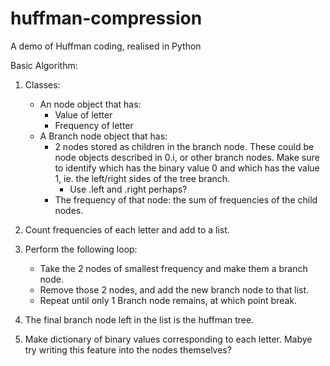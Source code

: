 # huffman-compression
A demo of Huffman coding, realised in Python

Basic Algorithm:
1. Classes:
    - An node object that has:
      - Value of letter
      - Frequency of letter
    - A Branch node object that has:
      - 2 nodes stored as children in the branch node. These could be node objects described in 0.i, or other branch nodes.
        Make sure to identify which has the binary value 0 and which has the value 1, ie. the left/right sides of the tree branch.
          - Use .left and .right perhaps? 
      - The frequency of that node: the sum of frequencies of the child nodes. 
    
2. Count frequencies of each letter and add to a list. 
3. Perform the following loop:
    - Take the 2 nodes of smallest frequency and make them a branch node.
    - Remove those 2 nodes, and add the new branch node to that list.
    - Repeat until only 1 Branch node remains, at which point break. 
4. The final branch node left in the list is the huffman tree. 

5. Make dictionary of binary values corresponding to each letter. 
    Mabye try writing this feature into the nodes themselves? 
